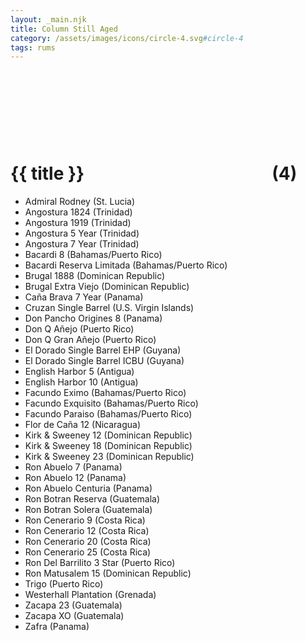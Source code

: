 ```yaml
---
layout: _main.njk
title: Column Still Aged
category: /assets/images/icons/circle-4.svg#circle-4
tags: rums
---
```

<!-- markdownlint-disable MD025 -->
# {{ title }}<icon-l space="1em"><span class="with-icon"><svg class="icon"><use href="/assets/images/icons/circle-4.svg#circle-4"></use></svg><span class="sr-only">(4)</span></span></icon-l>
<!-- markdownlint-disable MD025 -->

* Admiral Rodney (St. Lucia)
* Angostura 1824 (Trinidad)
* Angostura 1919 (Trinidad)
* Angostura 5 Year (Trinidad)
* Angostura 7 Year (Trinidad)
* Bacardi 8 (Bahamas/Puerto Rico)
* Bacardi Reserva Limitada (Bahamas/Puerto Rico)
* Brugal 1888 (Dominican Republic)
* Brugal Extra Viejo (Dominican Republic)
* Caña Brava 7 Year (Panama)
* Cruzan Single Barrel (U.S. Virgin Islands)
* Don Pancho Origines 8 (Panama)
* Don Q Añejo (Puerto Rico)
* Don Q Gran Añejo (Puerto Rico)
* El Dorado Single Barrel EHP (Guyana)
* El Dorado Single Barrel ICBU (Guyana)
* English Harbor 5 (Antigua)
* English Harbor 10 (Antigua)
* Facundo Eximo (Bahamas/Puerto Rico)
* Facundo Exquisito (Bahamas/Puerto Rico)
* Facundo Paraiso (Bahamas/Puerto Rico)
* Flor de Caña 12 (Nicaragua)
* Kirk &amp; Sweeney 12 (Dominican Republic)
* Kirk &amp; Sweeney 18 (Dominican Republic)
* Kirk &amp; Sweeney 23 (Dominican Republic)
* Ron Abuelo 7 (Panama)
* Ron Abuelo 12 (Panama)
* Ron Abuelo Centuria (Panama)
* Ron Botran Reserva (Guatemala)
* Ron Botran Solera (Guatemala)
* Ron Cenerario 9 (Costa Rica)
* Ron Cenerario 12 (Costa Rica)
* Ron Cenerario 20 (Costa Rica)
* Ron Cenerario 25 (Costa Rica)
* Ron Del Barrilito 3 Star (Puerto Rico)
* Ron Matusalem 15 (Dominican Republic)
* Trigo (Puerto Rico)
* Westerhall Plantation (Grenada)
* Zacapa 23 (Guatemala)
* Zacapa XO (Guatemala)
* Zafra (Panama)
